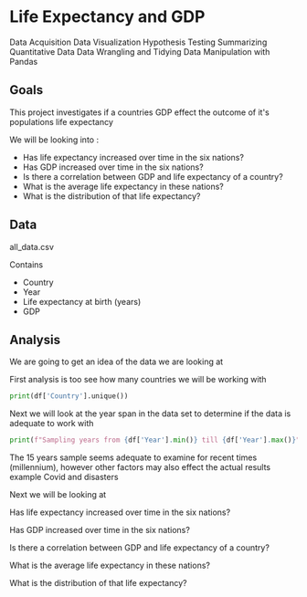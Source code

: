 # Life Expectancy and GDP

Data Acquisition
Data Visualization
Hypothesis Testing
Summarizing Quantitative Data
Data Wrangling and Tidying
Data Manipulation with Pandas

## Goals

This project investigates if a countries GDP effect the outcome of it's populations life expectancy

We will be looking into :

* Has life expectancy increased over time in the six nations?
* Has GDP increased over time in the six nations?
* Is there a correlation between GDP and life expectancy of a country?
* What is the average life expectancy in these nations?
* What is the distribution of that life expectancy?

## Data

all_data.csv

Contains

* Country
* Year
* Life expectancy at birth (years)
* GDP

## Analysis

We are going to get an idea of the data we are looking at

First analysis is too see how many countries we will be working with

```python
print(df['Country'].unique())
```

Next we will look at the year span in the data set to determine if the data
is adequate to work with

```python
print(f"Sampling years from {df['Year'].min()} till {df['Year'].max()}")
```

The 15 years sample seems adequate to examine for recent times (millennium), however other factors may
also effect the actual results example Covid and disasters

Next we will be looking at

Has life expectancy increased over time in the six nations?

Has GDP increased over time in the six nations?

Is there a correlation between GDP and life expectancy of a country?

What is the average life expectancy in these nations?

What is the distribution of that life expectancy?
